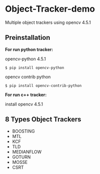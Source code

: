 # Object-Tracker-demo

Multiple object trackers using opencv 4.5.1

## Preinstallation

**For run python tracker:**

opencv-python 4.5.1
```console
$ pip install opencv-python
``` 

opencv contrib python
```console
$ pip install opencv-contrib-python
```

**For run c++ tracker:**

install opencv 4.5.1

## 8 Types Object Trackers 

- BOOSTING
- MTL
- KCF
- TLD
- MEDIANFLOW
- GOTURN
- MOSSE
- CSRT
